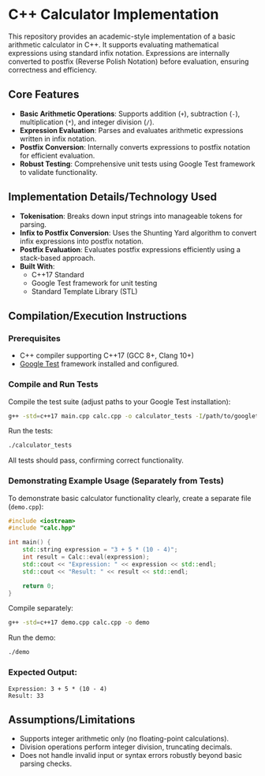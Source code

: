 # C++ Calculator Implementation

This repository provides an academic-style implementation of a basic arithmetic calculator in C++. It supports evaluating mathematical expressions using standard infix notation. Expressions are internally converted to postfix (Reverse Polish Notation) before evaluation, ensuring correctness and efficiency.

## Core Features

- **Basic Arithmetic Operations**: Supports addition (`+`), subtraction (`-`), multiplication (`*`), and integer division (`/`).
- **Expression Evaluation**: Parses and evaluates arithmetic expressions written in infix notation.
- **Postfix Conversion**: Internally converts expressions to postfix notation for efficient evaluation.
- **Robust Testing**: Comprehensive unit tests using Google Test framework to validate functionality.

## Implementation Details/Technology Used

- **Tokenisation**: Breaks down input strings into manageable tokens for parsing.
- **Infix to Postfix Conversion**: Uses the Shunting Yard algorithm to convert infix expressions into postfix notation.
- **Postfix Evaluation**: Evaluates postfix expressions efficiently using a stack-based approach.
- **Built With**:
  - C++17 Standard
  - Google Test framework for unit testing
  - Standard Template Library (STL)

## Compilation/Execution Instructions

### Prerequisites

- C++ compiler supporting C++17 (GCC 8+, Clang 10+)
- [Google Test](https://github.com/google/googletest) framework installed and configured.

### Compile and Run Tests

Compile the test suite (adjust paths to your Google Test installation):

```bash
g++ -std=c++17 main.cpp calc.cpp -o calculator_tests -I/path/to/googletest/include -L/path/to/googletest/lib -lgtest -lgtest_main -pthread
```

Run the tests:

```bash
./calculator_tests
```

All tests should pass, confirming correct functionality.

### Demonstrating Example Usage (Separately from Tests)

To demonstrate basic calculator functionality clearly, create a separate file (`demo.cpp`):

```cpp
#include <iostream>
#include "calc.hpp"

int main() {
    std::string expression = "3 + 5 * (10 - 4)";
    int result = Calc::eval(expression);
    std::cout << "Expression: " << expression << std::endl;
    std::cout << "Result: " << result << std::endl;

    return 0;
}
```

Compile separately:

```bash
g++ -std=c++17 demo.cpp calc.cpp -o demo
```

Run the demo:

```bash
./demo
```

### Expected Output:

```
Expression: 3 + 5 * (10 - 4)
Result: 33
```

## Assumptions/Limitations

- Supports integer arithmetic only (no floating-point calculations).
- Division operations perform integer division, truncating decimals.
- Does not handle invalid input or syntax errors robustly beyond basic parsing checks.
